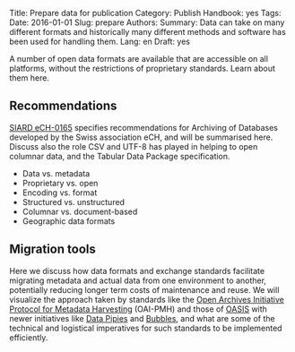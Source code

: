 Title: Prepare data for publication
Category: Publish
Handbook: yes
Tags:
Date: 2016-01-01
Slug: prepare
Authors:
Summary: Data can take on many different formats and historically many different methods and software has been used for handling them.
Lang: en
Draft: yes


A number of open data formats are available that are accessible on all platforms, without the restrictions of proprietary standards. Learn about them here.

## Recommendations

[SIARD eCH-0165](http://www.bar.admin.ch/dienstleistungen/00823/01911/index.html?lang=en) specifies recommendations for Archiving of Databases developed by the Swiss association eCH, and will be summarised here. Discuss also the role CSV and UTF-8 has played in helping to open columnar data, and the Tabular Data Package specification.

- Data vs. metadata
- Proprietary vs. open
- Encoding vs. format
- Structured vs. unstructured
- Columnar vs. document-based
- Geographic data formats

## Migration tools

Here we discuss how data formats and exchange standards facilitate migrating metadata and actual data from one environment to another, potentially reducing longer term costs of maintenance and reuse. We will visualize the approach taken by standards like the [Open Archives Initiative Protocol for Metadata Harvesting](http://www.openarchives.org/pmh/) (OAI-PMH) and those of [OASIS](https://www.oasis-open.org/standards) with newer initiatives like [Data Pipies](http://datapipes.okfnlabs.org/) and [Bubbles](http://bubbles.databrewery.org/), and what are some of the technical and logistical imperatives for such standards to be implemented efficiently.
